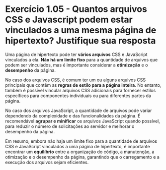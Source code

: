 # Exercício 1.05 - Quantos arquivos CSS e Javascript podem estar vinculados a uma mesma página de hipertexto? Justifique sua resposta

Uma página de hipertexto pode ter **vários arquivos** CSS e JavaScript vinculados a ela. **Não há um limite fixo** para a quantidade de arquivos que podem ser vinculados, mas é importante considerar a **otimização** e o **desempenho** da página.

No caso dos arquivos CSS, é comum ter um ou alguns arquivos CSS principais que contêm as **regras de estilo para a página inteira**. No entanto, também é possível vincular arquivos CSS adicionais para fornecer estilos específicos para componentes individuais ou para diferentes partes da página.

No caso dos arquivos JavaScript, a quantidade de arquivos pode variar dependendo da complexidade e das funcionalidades da página. É recomendável **agrupar e minificar** os arquivos JavaScript quando possível, para reduzir o número de solicitações ao servidor e melhorar o desempenho da página.

Em resumo, embora não haja um limite fixo para a quantidade de arquivos CSS e JavaScript vinculados a uma página de hipertexto, é importante encontrar um **equilíbrio** entre a organização do código, a manutenção, a otimização e o desempenho da página, garantindo que o carregamento e a execução dos arquivos sejam eficientes.
